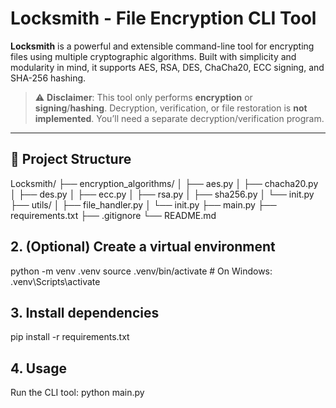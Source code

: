 # Locksmith - File Encryption CLI Tool

**Locksmith** is a powerful and extensible command-line tool for encrypting files using multiple cryptographic algorithms. Built with simplicity and modularity in mind, it supports AES, RSA, DES, ChaCha20, ECC signing, and SHA-256 hashing.

> ⚠️ **Disclaimer**: This tool only performs **encryption** or **signing**/**hashing**. Decryption, verification, or file restoration is **not implemented**. You’ll need a separate decryption/verification program.

---

## 📂 Project Structure
Locksmith/
├── encryption_algorithms/
│ ├── aes.py
│ ├── chacha20.py
│ ├── des.py
│ ├── ecc.py
│ ├── rsa.py
│ ├── sha256.py
│ └── init.py
├── utils/
│ ├── file_handler.py
│ └── init.py
├── main.py
├── requirements.txt
├── .gitignore
└── README.md

## 2. (Optional) Create a virtual environment
python -m venv .venv
source .venv/bin/activate      # On Windows: .venv\Scripts\activate

## 3. Install dependencies
pip install -r requirements.txt

## 4. Usage
Run the CLI tool:
python main.py
